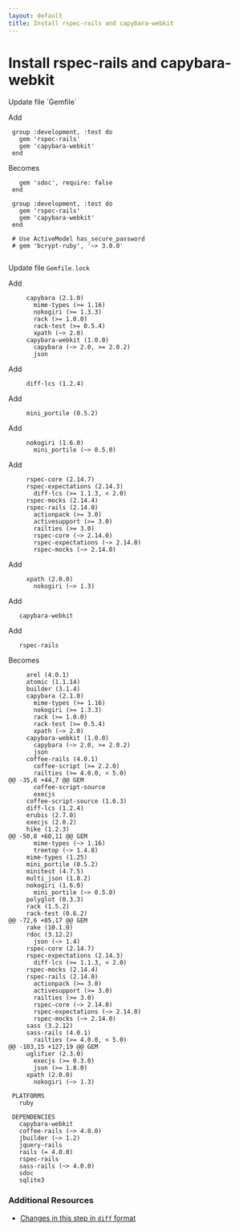 ```yaml
---
layout: default
title: Install rspec-rails and capybara-webkit
---
```


<h1 id="main">Install rspec-rails and capybara-webkit</h1>
Update file `Gemfile`

Add
<pre><code> group :development, :test do
   gem &#39;rspec-rails&#39;
   gem &#39;capybara-webkit&#39;
 end</code></pre>


Becomes
<pre><code>   gem &#39;sdoc&#39;, require: false
 end
 
 group :development, :test do
   gem &#39;rspec-rails&#39;
   gem &#39;capybara-webkit&#39;
 end
 
 # Use ActiveModel has_secure_password
 # gem &#39;bcrypt-ruby&#39;, &#39;~&gt; 3.0.0&#39;
 
</code></pre>


Update file `Gemfile.lock`

Add
<pre><code>     capybara (2.1.0)
       mime-types (&gt;= 1.16)
       nokogiri (&gt;= 1.3.3)
       rack (&gt;= 1.0.0)
       rack-test (&gt;= 0.5.4)
       xpath (~&gt; 2.0)
     capybara-webkit (1.0.0)
       capybara (~&gt; 2.0, &gt;= 2.0.2)
       json</code></pre>


Add
<pre><code>     diff-lcs (1.2.4)</code></pre>


Add
<pre><code>     mini_portile (0.5.2)</code></pre>


Add
<pre><code>     nokogiri (1.6.0)
       mini_portile (~&gt; 0.5.0)</code></pre>


Add
<pre><code>     rspec-core (2.14.7)
     rspec-expectations (2.14.3)
       diff-lcs (&gt;= 1.1.3, &lt; 2.0)
     rspec-mocks (2.14.4)
     rspec-rails (2.14.0)
       actionpack (&gt;= 3.0)
       activesupport (&gt;= 3.0)
       railties (&gt;= 3.0)
       rspec-core (~&gt; 2.14.0)
       rspec-expectations (~&gt; 2.14.0)
       rspec-mocks (~&gt; 2.14.0)</code></pre>


Add
<pre><code>     xpath (2.0.0)
       nokogiri (~&gt; 1.3)</code></pre>


Add
<pre><code>   capybara-webkit</code></pre>


Add
<pre><code>   rspec-rails</code></pre>


Becomes
<pre><code>     arel (4.0.1)
     atomic (1.1.14)
     builder (3.1.4)
     capybara (2.1.0)
       mime-types (&gt;= 1.16)
       nokogiri (&gt;= 1.3.3)
       rack (&gt;= 1.0.0)
       rack-test (&gt;= 0.5.4)
       xpath (~&gt; 2.0)
     capybara-webkit (1.0.0)
       capybara (~&gt; 2.0, &gt;= 2.0.2)
       json
     coffee-rails (4.0.1)
       coffee-script (&gt;= 2.2.0)
       railties (&gt;= 4.0.0, &lt; 5.0)
@@ -35,6 +44,7 @@ GEM
       coffee-script-source
       execjs
     coffee-script-source (1.6.3)
     diff-lcs (1.2.4)
     erubis (2.7.0)
     execjs (2.0.2)
     hike (1.2.3)
@@ -50,8 +60,11 @@ GEM
       mime-types (~&gt; 1.16)
       treetop (~&gt; 1.4.8)
     mime-types (1.25)
     mini_portile (0.5.2)
     minitest (4.7.5)
     multi_json (1.8.2)
     nokogiri (1.6.0)
       mini_portile (~&gt; 0.5.0)
     polyglot (0.3.3)
     rack (1.5.2)
     rack-test (0.6.2)
@@ -72,6 +85,17 @@ GEM
     rake (10.1.0)
     rdoc (3.12.2)
       json (~&gt; 1.4)
     rspec-core (2.14.7)
     rspec-expectations (2.14.3)
       diff-lcs (&gt;= 1.1.3, &lt; 2.0)
     rspec-mocks (2.14.4)
     rspec-rails (2.14.0)
       actionpack (&gt;= 3.0)
       activesupport (&gt;= 3.0)
       railties (&gt;= 3.0)
       rspec-core (~&gt; 2.14.0)
       rspec-expectations (~&gt; 2.14.0)
       rspec-mocks (~&gt; 2.14.0)
     sass (3.2.12)
     sass-rails (4.0.1)
       railties (&gt;= 4.0.0, &lt; 5.0)
@@ -103,15 +127,19 @@ GEM
     uglifier (2.3.0)
       execjs (&gt;= 0.3.0)
       json (&gt;= 1.8.0)
     xpath (2.0.0)
       nokogiri (~&gt; 1.3)
 
 PLATFORMS
   ruby
 
 DEPENDENCIES
   capybara-webkit
   coffee-rails (~&gt; 4.0.0)
   jbuilder (~&gt; 1.2)
   jquery-rails
   rails (= 4.0.0)
   rspec-rails
   sass-rails (~&gt; 4.0.0)
   sdoc
   sqlite3
</code></pre>



### Additional Resources

* [Changes in this step in `diff` format](https://github.com/stevenhallen/rails_getting_started_bdd/commit/af083224ea65d0cf6513c83791caf3f84c17e981)

